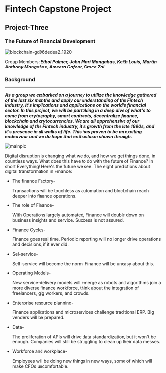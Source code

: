 # Fintech Capstone Project

## Project-Three

 ### The Future of Financial Development
 
![blockchain-gd96dedea2_1920](https://user-images.githubusercontent.com/83662813/137159078-a2b4b084-8d66-4a32-8d44-59b44cbc1d51.jpg)
 
 Group Members: ***Ethol Palmer, John Mari Mangahas, Keith Louis, Martin Anthony Mangahas, Ameera Gafoor, Grace Zai***

### Background
---

***As a group we embarked on a journey to utilize the knowledge gathered of the last six months and apply our understanding of the Fintech industry, it's implications and applications on the world's financial sector. In this project, we will be partaking in a deep dive of what's to come from crytography, smart contracts, decentralize finance, blockchain and crytocurrencies. We are all apprehensive of our knowledge of the Fintech industry, it's growth from the late 1990s, and it's presence in all walks of life. This has proven to be an exciting endeavour and we do hope that enthusiasm shown through.***

 ![mainpic](https://user-images.githubusercontent.com/83662813/137146813-b484bb42-ecbc-4c0b-8b34-947f88faf444.jpg)
 
Digital disruption is changing what we do, and how we get things done, in countless ways. What does this have to do with the future of Finance? In short Everything! Here's the future we see. The eight predictions about digital transformation in Finance:

- The finance Factory-

   Transactions will be touchless as automation and blockchain reach deeper into finance operations.
   

- The role of Finance-

   With Operations largely automated, Finance will double down on business insights and service. Success is not assured.
   
     
- Finance Cycles-

   Finance goes real time. Periodic reporting will no longer drive operations and decisions, if it ever did.
   
   
- Sel-service-

   Self-service will become the norm. Finance will be uneasy about this.
   
   
- Operating Models-

   New service-delivery models will emerge as robots and algorithms join a more diverse finance workforce, think about the integration of freelancers, gig workers, and crowds.
   
   
- Enterprise resource planning-

   Finance applications and microservices challenge traditional ERP. Big venders will be prepared.
   
   
- Data-

   The proliferation of APIs will drive data standardization, but it won't be enough. Companies will still be struggling to clean up their data messes.
   
   
- Workforce and workplace-


   Employees will be doing new things in new ways, some of which will make CFOs uncomfortable. 
